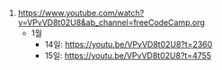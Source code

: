 
1. https://www.youtube.com/watch?v=VPvVD8t02U8&ab_channel=freeCodeCamp.org
	- 1월
		- 14일: https://youtu.be/VPvVD8t02U8?t=2360
		- 15일: https://youtu.be/VPvVD8t02U8?t=4755